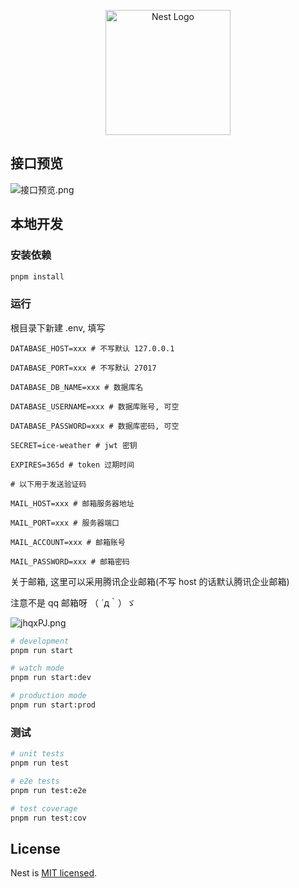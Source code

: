 <p align="center">
  <a href="http://nestjs.com/" target="blank"><img src="https://nestjs.com/img/logo-small.svg" width="200" alt="Nest Logo" /></a>
</p>

## 接口预览
![接口预览.png](https://s1.ax1x.com/2022/07/15/jhqZj0.png)

## 本地开发
### 安装依赖

```bash
pnpm install
```

### 运行

根目录下新建 .env, 填写
```
DATABASE_HOST=xxx # 不写默认 127.0.0.1

DATABASE_PORT=xxx # 不写默认 27017

DATABASE_DB_NAME=xxx # 数据库名

DATABASE_USERNAME=xxx # 数据库账号, 可空

DATABASE_PASSWORD=xxx # 数据库密码, 可空

SECRET=ice-weather # jwt 密钥

EXPIRES=365d # token 过期时间

# 以下用于发送验证码

MAIL_HOST=xxx # 邮箱服务器地址

MAIL_PORT=xxx # 服务器端口

MAIL_ACCOUNT=xxx # 邮箱账号

MAIL_PASSWORD=xxx # 邮箱密码
```

关于邮箱, 这里可以采用腾讯企业邮箱(不写 host 的话默认腾讯企业邮箱)

注意不是 qq 邮箱呀 （  ´д｀）ゞ

![jhqxPJ.png](https://s1.ax1x.com/2022/07/15/jhqxPJ.png)

```bash
# development
pnpm run start

# watch mode
pnpm run start:dev

# production mode
pnpm run start:prod
```

### 测试

```bash
# unit tests
pnpm run test

# e2e tests
pnpm run test:e2e

# test coverage
pnpm run test:cov
```

## License

Nest is [MIT licensed](LICENSE).
